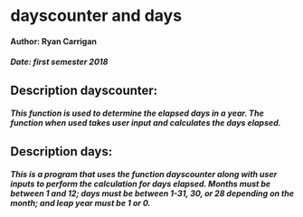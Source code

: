 # dayscounter and days

#### Author: Ryan Carrigan
##### Date: first semester 2018

## Description dayscounter: 
##### This function is used to determine the elapsed days in a year. The function when used takes user input and calculates the days elapsed.

## Description days:
##### This is a program that uses the function dayscounter along with user inputs to perform the calculation for days elapsed. Months must be between 1 and 12; days must be between 1-31, 30, or 28 depending on the month; and leap year must be 1 or 0.

